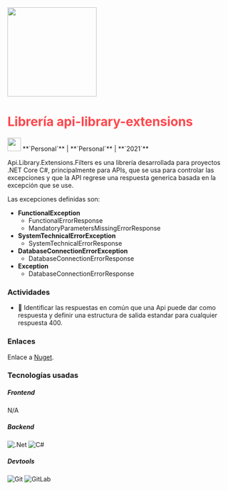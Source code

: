 <img src="../assets/images/projects/proyecto_personal.jpg" width="200" height="200">

# <font color="#FF474C">**Librería api-library-extensions**</font>

<img src="..//assets/images/company-logos/personal.png" width="30" height="30">
**`Personal`** |
**`Personal`** |
**`2021`**

Api.Library.Extensions.Filters es una librería desarrollada para proyectos .NET Core C#, principalmente para APIs, que se usa para controlar las excepciones y que la API regrese una respuesta generica basada en la excepción que se use.

Las excepciones definidas son:
- **FunctionalException**
	- FunctionalErrorResponse
	- MandatoryParametersMissingErrorResponse 
- **SystemTechnicalErrorException** 
	- SystemTechnicalErrorResponse 
- **DatabaseConnectionErrorException**
	- DatabaseConnectionErrorResponse 
- **Exception** 
	- DatabaseConnectionErrorResponse 


### Actividades

- 📝 Identificar las respuestas en común que una Api puede dar como respuesta y definir una estructura de salida estandar para cualquier respuesta 400.

### Enlaces
Enlace a [Nuget](https://www.nuget.org/packages/Api.Library.Extensions.Filters).

### Tecnologías usadas

##### **Frontend**
N/A

##### **Backend**
![.Net](https://img.shields.io/badge/.NET-5C2D91?style=for-the-badge&logo=.net&logoColor=white)
![C#](https://img.shields.io/badge/c%23-%23239120.svg?style=for-the-badge&logo=c-sharp&logoColor=white)

##### **Devtools**
![Git](https://img.shields.io/badge/git-%23F05033.svg?style=for-the-badge&logo=git&logoColor=white)
![GitLab](https://img.shields.io/badge/gitlab-%23181717.svg?style=for-the-badge&logo=gitlab&logoColor=white)
